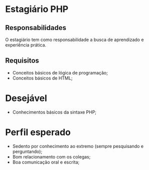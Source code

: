 # Estagiário PHP

## Responsabilidades

O estagiário tem como responsabilidade a busca de aprendizado e experiência prática.

## Requisitos

- Conceitos básicos de lógica de programação;
- Conceitos básicos de HTML;

# Desejável

- Conhecimentos básicos da sintaxe PHP;

# Perfil esperado

- Sedento por conhecimento ao extremo (sempre pesquisando e perguntando);
- Bom relacionamento com os colegas;
- Boa comunicação oral e escrita;
